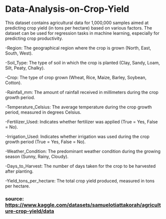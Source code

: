 # Data-Analysis-on-Crop-Yield

This dataset contains agricultural data for 1,000,000 samples aimed at predicting crop yield (in tons per hectare) based on various factors. The dataset can be used for regression tasks in machine learning, especially for predicting crop productivity.

-Region: The geographical region where the crop is grown (North, East, South, West).

-Soil_Type: The type of soil in which the crop is planted (Clay, Sandy, Loam, Silt, Peaty, Chalky).

-Crop: The type of crop grown (Wheat, Rice, Maize, Barley, Soybean, Cotton).

-Rainfall_mm: The amount of rainfall received in millimeters during the crop growth period.

-Temperature_Celsius: The average temperature during the crop growth period, measured in degrees Celsius.

-Fertilizer_Used: Indicates whether fertilizer was applied (True = Yes, False = No).

-Irrigation_Used: Indicates whether irrigation was used during the crop growth period (True = Yes, False = No).

-Weather_Condition: The predominant weather condition during the growing season (Sunny, Rainy, Cloudy).

-Days_to_Harvest: The number of days taken for the crop to be harvested after planting.

-Yield_tons_per_hectare: The total crop yield produced, measured in tons per hectare.


### source: https://www.kaggle.com/datasets/samuelotiattakorah/agriculture-crop-yield/data
